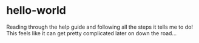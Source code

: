 # hello-world
Reading through the help guide and following all the steps it tells me to do!
This feels like it can get pretty complicated later on down the road...
